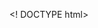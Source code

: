 <! DOCTYPE html>
<html lang="en">
<head>
    <meta charset="UTF-8">
    <meta name="viewport" content = "whidth=device-width, initial-scale=1.0>
    <title>Documentouwu</title>
        <style>
            h1{
            color: blue;
            }
        </style>
 </head>
 <body>
    <h1>Primer Título</h1>
    <h1>Segundo Título y los dos son con h1>
</body>
</html>


